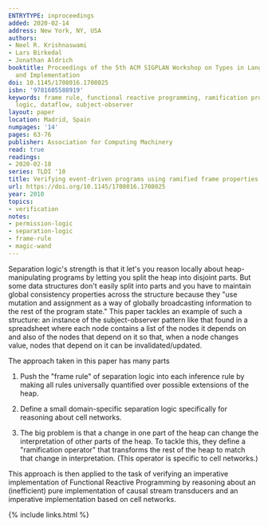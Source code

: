 ```yaml
---
ENTRYTYPE: inproceedings
added: 2020-02-14
address: New York, NY, USA
authors:
- Neel R. Krishnaswami
- Lars Birkedal
- Jonathan Aldrich
booktitle: Proceedings of the 5th ACM SIGPLAN Workshop on Types in Language Design
  and Implementation
doi: 10.1145/1708016.1708025
isbn: '9781605588919'
keywords: frame rule, functional reactive programming, ramification problem, separation
  logic, dataflow, subject-observer
layout: paper
location: Madrid, Spain
numpages: '14'
pages: 63-76
publisher: Association for Computing Machinery
read: true
readings:
- 2020-02-18
series: TLDI '10
title: Verifying event-driven programs using ramified frame properties
url: https://doi.org/10.1145/1708016.1708025
year: 2010
topics:
- verification
notes:
- permission-logic
- separation-logic
- frame-rule
- magic-wand
---
```


Separation logic's strength is that it let's you reason locally
about heap-manipulating programs by letting you split the
heap into disjoint parts.
But some data structures don't easily split into parts
and you have to maintain global consistency properties
across the structure because they "use mutation
and assignment as a way of globally broadcasting information
to the rest of the program state."
This paper tackles an example of such a structure:
an instance of the subject-observer pattern like that 
found in a spreadsheet where
each node contains a list of the nodes it depends on
and also of the nodes that depend on it
so that, when a node changes value, nodes that depend on it
can be invalidated/updated.

The approach taken in this paper has many parts

1. Push the "frame rule" of separation logic into each inference
   rule by making all rules universally quantified over possible
   extensions of the heap.
   
2. Define a small domain-specific separation logic specifically
   for reasoning about cell networks.
   
3. The big problem is that a change in one part of the heap
   can change the interpretation of other parts of the heap.
   To tackle this, they define a "ramification operator" that
   transforms the rest of the heap to match that change in
   interpretation.
   (This operator is specific to cell networks.)
   
This approach is then applied to the task of verifying
an imperative implementation of Functional Reactive
Programming by reasoning about an (inefficient)
pure implementation of causal stream transducers
and an imperative implementation based on cell networks.
   

   
   

   {% include links.html %}
